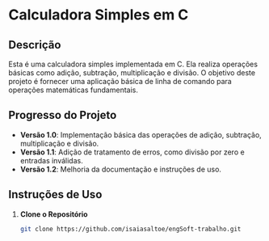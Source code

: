 # Calculadora Simples em C

## Descrição

Esta é uma calculadora simples implementada em C. Ela realiza operações básicas como adição, subtração, multiplicação e divisão. O objetivo deste projeto é fornecer uma aplicação básica de linha de comando para operações matemáticas fundamentais.

## Progresso do Projeto

- **Versão 1.0**: Implementação básica das operações de adição, subtração, multiplicação e divisão.
- **Versão 1.1**: Adição de tratamento de erros, como divisão por zero e entradas inválidas.
- **Versão 1.2**: Melhoria da documentação e instruções de uso.

## Instruções de Uso

1. **Clone o Repositório**

   ```bash
   git clone https://github.com/isaiasaltoe/engSoft-trabalho.git
